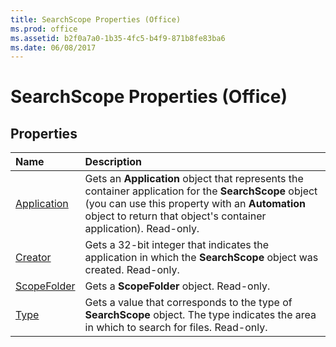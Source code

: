 ```yaml
---
title: SearchScope Properties (Office)
ms.prod: office
ms.assetid: b2f0a7a0-1b35-4fc5-b4f9-871b8fe83ba6
ms.date: 06/08/2017
---
```



# SearchScope Properties (Office)

## Properties



|**Name**|**Description**|
|:-----|:-----|
|[Application](searchscope-application-property-office.md)|Gets an **Application** object that represents the container application for the **SearchScope** object (you can use this property with an **Automation** object to return that object's container application). Read-only.|
|[Creator](searchscope-creator-property-office.md)|Gets a 32-bit integer that indicates the application in which the **SearchScope** object was created. Read-only.|
|[ScopeFolder](searchscope-scopefolder-property-office.md)|Gets a **ScopeFolder** object. Read-only.|
|[Type](searchscope-type-property-office.md)|Gets a value that corresponds to the type of **SearchScope** object. The type indicates the area in which to search for files. Read-only.|

